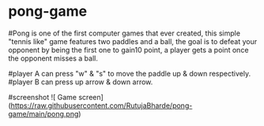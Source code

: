 # pong-game

#Pong is one of the first computer games that ever created, this simple "tennis like" game features two paddles and a ball, the goal is to defeat your opponent by being the first one to gain10 point, a player gets a point once the opponent misses a ball.

#player A can press "w" & "s" to move the paddle up & down respectively.
#player B can press up arrow & down arrow.

#screenshot
![ Game screen] (https://raw.githubusercontent.com/RutujaBharde/pong-game/main/pong.png)
